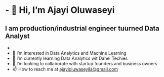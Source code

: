 # - 👋 Hi, I’m Ajayi Oluwaseyi #

## I am production/industrial engineer tuurned Data Analyst ##

-
- 👀 I’m interested in Data Analytics and Machine Learning
- 🌱 I’m currently learning Data Analytics wit Dahel Techies
- 💞️ I’m looking to collaborate with startup founders and business owners
- 📫 How to reach me at ajayioluwaseyila@gmail.com

<!---
OluwaseyiLa/OluwaseyiLa is a ✨ special ✨ repository because its `README.md` (this file) appears on your GitHub profile.
You can click the Preview link to take a look at your changes.
--->
